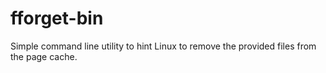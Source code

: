 # fforget-bin

Simple command line utility to hint Linux to remove the provided files from the
page cache.
